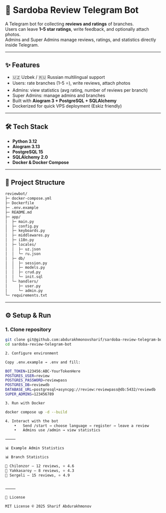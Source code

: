 # 🌟 Sardoba Review Telegram Bot  

A Telegram bot for collecting **reviews and ratings** of branches.  
Users can leave **1–5 star ratings**, write feedback, and optionally attach photos.  
Admins and Super Admins manage reviews, ratings, and statistics directly inside Telegram.  

---

## ✨ Features  
- 🇺🇿 Uzbek / 🇷🇺 Russian multilingual support  
- Users: rate branches (1–5 ⭐), write reviews, attach photos  
- Admins: view statistics (avg rating, number of reviews per branch)  
- Super Admins: manage admins and branches  
- Built with **Aiogram 3 + PostgreSQL + SQLAlchemy**  
- Dockerized for quick VPS deployment (Eskiz friendly)  

---

## 🛠 Tech Stack  
- **Python 3.12**  
- **Aiogram 3.13**  
- **PostgreSQL 15**  
- **SQLAlchemy 2.0**  
- **Docker & Docker Compose**  

---

## 📂 Project Structure  

```bash
reviewbot/
├─ docker-compose.yml
├─ Dockerfile
├─ .env.example
├─ README.md
├─ app/
│  ├─ main.py
│  ├─ config.py
│  ├─ keyboards.py
│  ├─ middlewares.py
│  ├─ i18n.py
│  ├─ locales/
│  │  ├─ uz.json
│  │  └─ ru.json
│  ├─ db/
│  │  ├─ session.py
│  │  ├─ models.py
│  │  ├─ crud.py
│  │  └─ init.sql
│  └─ handlers/
│     ├─ user.py
│     └─ admin.py
└─ requirements.txt
```

---

## ⚙️ Setup & Run  

### 1. Clone repository  
```bash
git clone git@github.com:abdurakhmonovsharif/sardoba-review-telegram-bot.git
cd sardoba-review-telegram-bot

2. Configure environment

Copy .env.example → .env and fill:

BOT_TOKEN=123456:ABC-YourTokenHere
POSTGRES_USER=review
POSTGRES_PASSWORD=reviewpass
POSTGRES_DB=reviewdb
DATABASE_URL=postgresql+asyncpg://review:reviewpass@db:5432/reviewdb
SUPER_ADMINS=123456789

3. Run with Docker

docker compose up -d --build

4. Interact with the bot
	•	Send /start → choose language → register → leave a review
	•	Admins use /admin → view statistics

⸻

📊 Example Admin Statistics

📊 Branch Statistics

🏢 Chilonzor — 12 reviews, ⭐ 4.6  
🏢 Yakkasaroy — 8 reviews, ⭐ 4.3  
🏢 Sergeli — 15 reviews, ⭐ 4.9


⸻

📜 License

MIT License © 2025 Sharif Abdurakhmonov
